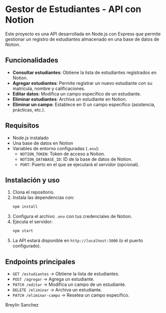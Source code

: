 # Gestor de Estudiantes - API con Notion

Este proyecto es una API desarrollada en Node.js con Express que permite gestionar un registro de estudiantes almacenado en una base de datos de Notion.

## Funcionalidades
- **Consultar estudiantes**: Obtiene la lista de estudiantes registrados en Notion.
- **Agregar estudiantes**: Permite registrar un nuevo estudiante con su matrícula, nombre y calificaciones.
- **Editar datos**: Modifica un campo específico de un estudiante.
- **Eliminar estudiantes**: Archiva un estudiante en Notion.
- **Eliminar un campo**: Establece en 0 un campo específico (asistencia, prácticas, etc.).

## Requisitos
- Node.js instalado
- Una base de datos en Notion
- Variables de entorno configuradas (`.env`):
  - `NOTION_TOKEN`: Token de acceso a Notion.
  - `NOTION_DATABASE_ID`: ID de la base de datos de Notion.
  - `PORT`: Puerto en el que se ejecutará el servidor (opcional).

## Instalación y uso
1. Clona el repositorio.
2. Instala las dependencias con:
   ```sh
   npm install
   ```
3. Configura el archivo `.env` con tus credenciales de Notion.
4. Ejecuta el servidor:
   ```sh
   npm start
   ```
5. La API estará disponible en `http://localhost:3000` (o el puerto configurado).

## Endpoints principales
- `GET /estudiantes` → Obtiene la lista de estudiantes.
- `POST /agregar` → Agrega un estudiante.
- `PATCH /editar` → Modifica un campo de un estudiante.
- `DELETE /eliminar` → Archiva un estudiante.
- `PATCH /eliminar-campo` → Resetea un campo específico.

Breylin Sanchez

